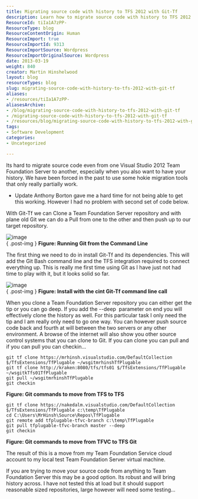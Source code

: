 ```yaml
---
title: Migrating source code with history to TFS 2012 with Git-Tf
description: Learn how to migrate source code with history to TFS 2012 using Git-Tf. Discover robust methods for seamless transitions and efficient version control.
ResourceId: tiIa1A7zPP-
ResourceType: blog
ResourceContentOrigin: Human
ResourceImport: true
ResourceImportId: 9313
ResourceImportSource: Wordpress
ResourceImportOriginalSource: Wordpress
date: 2013-03-19
weight: 840
creator: Martin Hinshelwood
layout: blog
resourceTypes: blog
slug: migrating-source-code-with-history-to-tfs-2012-with-git-tf
aliases:
- /resources/tiIa1A7zPP-
aliasesArchive:
- /blog/migrating-source-code-with-history-to-tfs-2012-with-git-tf
- /migrating-source-code-with-history-to-tfs-2012-with-git-tf
- /resources/blog/migrating-source-code-with-history-to-tfs-2012-with-git-tf
tags:
- Software Development
categories:
- Uncategorized

---
```

Its hard to migrate source code even from one Visual Studio 2012 Team Foundation Server to another, especially when you also want to have your history. We have been forced in the past to use some hokie migration tools that only really partially work.

- Update Anthony Borton gave me a hard time for not being able to get this working. However I had no problem with second set of code below.

With Git-Tf we can Clone a Team Foundation Server repository and with plane old Git we can do a Pull from one to the other and then push up to our target repository.

![image](images/image30-1-1.png "image")  
{ .post-img }
**Figure: Running Git from the Command Line**

The first thing we need to do in install Git-Tf and its dependencies. This will add the Git Bash command line and the TFS integration required to connect everything up. This is really me first time using Git as I have just not had time to play with it, but it looks solid so far.

![image](images/image31-2-2.png "image")  
{ .post-img }
**Figure: Install with the cint Git-Tf command line call**

When you clone a Team Foundation Server repository you can either get the tip or you can go deep. If you add the --deep  parameter on end you will effectively clone the history as well. For this particular task I only need the tip and I am really only need to go one way. You can however push source code back and fourth at will between the two servers or any other environment. A browse of the internet will also show you other source control systems that you can clone to Git. If you can clone you can pull and if you can pull you can checkin…

```
git tf clone https://mrhinsh.visualstudio.com/DefaultCollection $/TfsExtensions/TfPlugable ~/wsgitmrhinshTfPlugable
git tf clone http://kraken:8080/tfs/tfs01 $/TfsExtensions/TfPlugable  ~/wsgitkTfs01TfPlugable
git pull ~/wsgitmrhinshTfPlugable
git checkin

```

**Figure: Git commands to move from TFS to TFS**

```
git tf clone https://nakedalm.visualstudio.com/DefaultCollection $/TfsExtensions/TfPlugable c:\temp\TfPlugable
cd C:\Users\MrHinsh\Source\Repos\TfPlugable
git remote add tfplugable-tfvc-branch c:\temp\TfPlugable
git pull tfplugable-tfvc-branch master --deep
git checkin

```

**Figure: Git commands to move from TFVC to TFS Git**

The result of this is a move from my Team Foundation Service cloud account to my local test Team Foundation Server virtual machine.

If you are trying to move your source code from anything to Team Foundation Server this may be a good option. Its robust and will bring history across. I have not tested this at load but it should support reasonable sized repositories, large however will need some testing…
